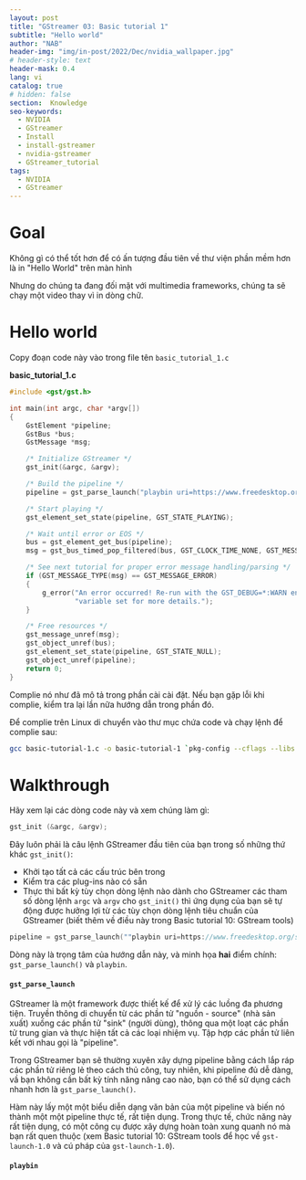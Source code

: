 ```yaml
---
layout: post
title: "GStreamer 03: Basic tutorial 1"
subtitle: "Hello world"
author: "NAB"
header-img: "img/in-post/2022/Dec/nvidia_wallpaper.jpg"
# header-style: text
header-mask: 0.4
lang: vi
catalog: true
# hidden: false
section:  Knowledge
seo-keywords:
  - NVIDIA
  - GStreamer
  - Install
  - install-gstreamer
  - nvidia-gstreamer
  - GStreamer_tutorial
tags:
  - NVIDIA 
  - GStreamer
---
```



# Goal

Không gì có thể tốt hơn để có ấn tượng đầu tiên về thư viện phần mềm hơn là in "Hello World" trên màn hình

Nhưng do chúng ta đang đối mặt với multimedia frameworks, chúng ta sẽ chạy một video thay vì in dòng chữ.

# Hello world

Copy đoạn code này vào trong file tên `basic_tutorial_1.c`

**basic_tutorial_1.c**

```c
#include <gst/gst.h>

int main(int argc, char *argv[])
{
    GstElement *pipeline;
    GstBus *bus;
    GstMessage *msg;

    /* Initialize GStreamer */
    gst_init(&argc, &argv);

    /* Build the pipeline */
    pipeline = gst_parse_launch("playbin uri=https://www.freedesktop.org/software/gstreamer-sdk/data/media/sintel_trailer-480p.webm", NULL);

    /* Start playing */
    gst_element_set_state(pipeline, GST_STATE_PLAYING);

    /* Wait until error or EOS */
    bus = gst_element_get_bus(pipeline);
    msg = gst_bus_timed_pop_filtered(bus, GST_CLOCK_TIME_NONE, GST_MESSAGE_ERROR | GST_MESSAGE_EOS);

    /* See next tutorial for proper error message handling/parsing */
    if (GST_MESSAGE_TYPE(msg) == GST_MESSAGE_ERROR)
    {
        g_error("An error occurred! Re-run with the GST_DEBUG=*:WARN environment "
                "variable set for more details.");
    }

    /* Free resources */
    gst_message_unref(msg);
    gst_object_unref(bus);
    gst_element_set_state(pipeline, GST_STATE_NULL);
    gst_object_unref(pipeline);
    return 0;
}
```

Complie nó như đã mô tả trong phần cài cài đặt. Nếu bạn gặp lỗi khi complie, kiểm tra lại lần nữa hướng dẫn trong phần đó.

Để complie trên Linux di chuyển vào thư mục chứa code và chạy lệnh để complie sau:

```bash
gcc basic-tutorial-1.c -o basic-tutorial-1 `pkg-config --cflags --libs gstreamer-1.0`
```

# Walkthrough

Hãy xem lại các dòng code này và xem chúng làm gì:

```c
gst_init (&argc, &argv);
```

Đây luôn phải là câu lệnh GStreamer đầu tiên của bạn trong số những thứ khác `gst_init()`:
* Khởi tạo tất cả các cấu trúc bên trong
* Kiểm tra các plug-ins nào có sẵn
* Thực thi bất kỳ tùy chọn dòng lệnh nào dành cho GStreamer các tham số dòng lệnh `argc` và `argv` cho `gst_init()` thì ứng dụng của bạn sẽ tự động được hưởng lợi từ các tùy chọn dòng lệnh tiêu chuẩn của GStreamer (biết thêm về điều này trong Basic tutorial 10: GStream tools)

```c
pipeline = gst_parse_launch(""playbin uri=https://www.freedesktop.org/software/gstreamer-sdk/data/media/sintel_trailer-480p.webm", NULL);
```
Dòng này là trọng tâm của hướng dẫn này, và minh họa **hai** điểm chính: `gst_parse_launch()` và `playbin`.

#### `gst_parse_launch`

GStreamer là một framework được thiết kế để xử lý các luồng đa phương tiện. Truyền thông di chuyển từ các phần tử  "nguồn - source" (nhà sản xuất) xuống các phần tử  "sink" (người dùng), thông qua một loạt các phần tử trung gian và thực hiện tất cả các loại nhiệm vụ. Tập hợp các phần tử liên kết với nhau gọi là "pipeline".

Trong GStreamer bạn sẽ thường xuyên xây dựng pipeline bằng cách lắp ráp các phần tử riêng lẻ theo cách thủ công, tuy nhiên, khi pipeline đủ dễ dàng, vầ bạn không cần bất kỳ tính năng nâng cao nào, bạn có thể sử dụng cách nhanh hơn là `gst_parse_launch()`.

Hàm này lấy một một biểu diễn dạng văn bản của một pipeline và biến nó thành một một pipeline thực tế, rất tiện dụng. Trong thực tế, chức năng này rất tiện dụng, có một công cụ được xây dựng hoàn toàn xung quanh nó mà bạn rất quen thuộc (xem Basic tutorial 10: GStream tools để học về  `gst-launch-1.0` và cú pháp của `gst-launch-1.0`).

#### `playbin`
